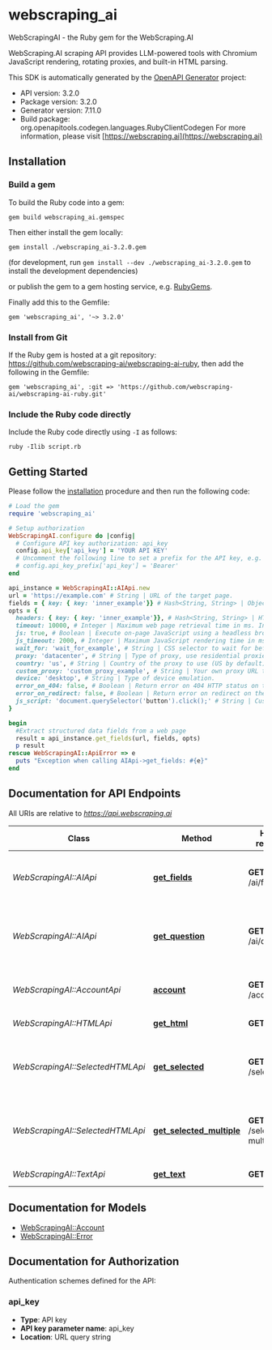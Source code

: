 # webscraping_ai

WebScrapingAI - the Ruby gem for the WebScraping.AI

WebScraping.AI scraping API provides LLM-powered tools with Chromium JavaScript rendering, rotating proxies, and built-in HTML parsing.

This SDK is automatically generated by the [OpenAPI Generator](https://openapi-generator.tech) project:

- API version: 3.2.0
- Package version: 3.2.0
- Generator version: 7.11.0
- Build package: org.openapitools.codegen.languages.RubyClientCodegen
For more information, please visit [https://webscraping.ai](https://webscraping.ai)

## Installation

### Build a gem

To build the Ruby code into a gem:

```shell
gem build webscraping_ai.gemspec
```

Then either install the gem locally:

```shell
gem install ./webscraping_ai-3.2.0.gem
```

(for development, run `gem install --dev ./webscraping_ai-3.2.0.gem` to install the development dependencies)

or publish the gem to a gem hosting service, e.g. [RubyGems](https://rubygems.org/).

Finally add this to the Gemfile:

    gem 'webscraping_ai', '~> 3.2.0'

### Install from Git

If the Ruby gem is hosted at a git repository: https://github.com/webscraping-ai/webscraping-ai-ruby, then add the following in the Gemfile:

    gem 'webscraping_ai', :git => 'https://github.com/webscraping-ai/webscraping-ai-ruby.git'

### Include the Ruby code directly

Include the Ruby code directly using `-I` as follows:

```shell
ruby -Ilib script.rb
```

## Getting Started

Please follow the [installation](#installation) procedure and then run the following code:

```ruby
# Load the gem
require 'webscraping_ai'

# Setup authorization
WebScrapingAI.configure do |config|
  # Configure API key authorization: api_key
  config.api_key['api_key'] = 'YOUR API KEY'
  # Uncomment the following line to set a prefix for the API key, e.g. 'Bearer' (defaults to nil)
  # config.api_key_prefix['api_key'] = 'Bearer'
end

api_instance = WebScrapingAI::AIApi.new
url = 'https://example.com' # String | URL of the target page.
fields = { key: { key: 'inner_example'}} # Hash<String, String> | Object describing fields to extract from the page and their descriptions
opts = {
  headers: { key: { key: 'inner_example'}}, # Hash<String, String> | HTTP headers to pass to the target page. Can be specified either via a nested query parameter (...&headers[One]=value1&headers=[Another]=value2) or as a JSON encoded object (...&headers={\"One\": \"value1\", \"Another\": \"value2\"}).
  timeout: 10000, # Integer | Maximum web page retrieval time in ms. Increase it in case of timeout errors (10000 by default, maximum is 30000).
  js: true, # Boolean | Execute on-page JavaScript using a headless browser (true by default).
  js_timeout: 2000, # Integer | Maximum JavaScript rendering time in ms. Increase it in case if you see a loading indicator instead of data on the target page.
  wait_for: 'wait_for_example', # String | CSS selector to wait for before returning the page content. Useful for pages with dynamic content loading. Overrides js_timeout.
  proxy: 'datacenter', # String | Type of proxy, use residential proxies if your site restricts traffic from datacenters (datacenter by default). Note that residential proxy requests are more expensive than datacenter, see the pricing page for details.
  country: 'us', # String | Country of the proxy to use (US by default).
  custom_proxy: 'custom_proxy_example', # String | Your own proxy URL to use instead of our built-in proxy pool in \"http://user:password@host:port\" format (<a target=\"_blank\" href=\"https://webscraping.ai/proxies/smartproxy\">Smartproxy</a> for example).
  device: 'desktop', # String | Type of device emulation.
  error_on_404: false, # Boolean | Return error on 404 HTTP status on the target page (false by default).
  error_on_redirect: false, # Boolean | Return error on redirect on the target page (false by default).
  js_script: 'document.querySelector('button').click();' # String | Custom JavaScript code to execute on the target page.
}

begin
  #Extract structured data fields from a web page
  result = api_instance.get_fields(url, fields, opts)
  p result
rescue WebScrapingAI::ApiError => e
  puts "Exception when calling AIApi->get_fields: #{e}"
end

```

## Documentation for API Endpoints

All URIs are relative to *https://api.webscraping.ai*

Class | Method | HTTP request | Description
------------ | ------------- | ------------- | -------------
*WebScrapingAI::AIApi* | [**get_fields**](docs/AIApi.md#get_fields) | **GET** /ai/fields | Extract structured data fields from a web page
*WebScrapingAI::AIApi* | [**get_question**](docs/AIApi.md#get_question) | **GET** /ai/question | Get an answer to a question about a given web page
*WebScrapingAI::AccountApi* | [**account**](docs/AccountApi.md#account) | **GET** /account | Information about your account calls quota
*WebScrapingAI::HTMLApi* | [**get_html**](docs/HTMLApi.md#get_html) | **GET** /html | Page HTML by URL
*WebScrapingAI::SelectedHTMLApi* | [**get_selected**](docs/SelectedHTMLApi.md#get_selected) | **GET** /selected | HTML of a selected page area by URL and CSS selector
*WebScrapingAI::SelectedHTMLApi* | [**get_selected_multiple**](docs/SelectedHTMLApi.md#get_selected_multiple) | **GET** /selected-multiple | HTML of multiple page areas by URL and CSS selectors
*WebScrapingAI::TextApi* | [**get_text**](docs/TextApi.md#get_text) | **GET** /text | Page text by URL


## Documentation for Models

 - [WebScrapingAI::Account](docs/Account.md)
 - [WebScrapingAI::Error](docs/Error.md)


## Documentation for Authorization


Authentication schemes defined for the API:
### api_key


- **Type**: API key
- **API key parameter name**: api_key
- **Location**: URL query string

